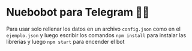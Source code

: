 # Nuebobot para Telegram 💪🧠

Para usar solo rellenar los datos en un archivo `config.json` como en el `ejemplo.json` y luego escribir los comandos `npm install` para instalar las librerias y luego `npm start` para encender el bot
